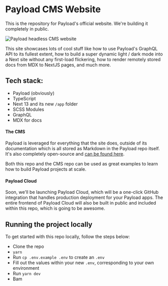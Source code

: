 # Payload CMS Website

This is the repository for Payload's official website. We're building it completely in public.

<img src="https://stage.payloadcms.com/images/og-image.jpg" alt="Payload headless CMS website" />

This site showcases lots of cool stuff like how to use Payload's GraphQL API to its fullest extent, how to build a super dynamic light / dark mode into a Next site without any first-load flickering, how to render remotely stored docs from MDX to NextJS pages, and much more.  

## Tech stack:

- Payload (obviously)
- TypeScript
- Next 13 and its new `/app` folder
- SCSS Modules
- GraphQL
- MDX for docs

#### The CMS

Payload is leveraged for everything that the site does, outside of its documentation which is all stored as Markdown in the Payload repo itself. It's also completely open-source and [can be found here](https://github.com/payloadcms/website-cms). 

Both this repo and the CMS repo can be used as great examples to learn how to build Payload projects at scale.

#### Payload Cloud

Soon, we'll be launching Payload Cloud, which will be a one-click GitHub integration that handles production deployment for your Payload apps. The entire frontend of Payload Cloud will also be built in public and included within this repo, which is going to be awesome.

## Running the project locally

To get started with this repo locally, follow the steps below:

- Clone the repo
- `yarn`
- Run `cp .env.example .env` to create an `.env`
- Fill out the values within your new `.env`, corresponding to your own environment
- Run `yarn dev`
- Bam